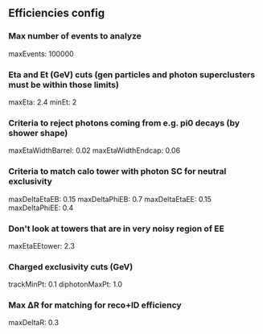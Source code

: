 ##  Efficiencies config

### Max number of events to analyze
maxEvents: 100000

### Eta and Et (GeV) cuts (gen particles and photon superclusters must be within those limits)
maxEta: 2.4
minEt: 2 

### Criteria to reject photons coming from e.g. pi0 decays (by shower shape)
maxEtaWidthBarrel:  0.02
maxEtaWidthEndcap:  0.06

### Criteria to match calo tower with photon SC for neutral exclusivity
maxDeltaEtaEB:  0.15
maxDeltaPhiEB:  0.7
maxDeltaEtaEE:  0.15
maxDeltaPhiEE:  0.4

### Don't look at towers that are in very noisy region of EE
maxEtaEEtower:      2.3

### Charged exclusivity cuts (GeV)
trackMinPt:              0.1 
diphotonMaxPt:      1.0 

### Max ΔR for matching for reco+ID efficiency
maxDeltaR:              0.3

 
